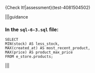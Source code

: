 {Check It!|assessment}(test-4081504502)

|||guidance
### In the `sql-6-3.sql` file:

```
SELECT 
MIN(stock) AS less_stock, 
MAX(created_at) AS most_recent_product, 
MAX(price) AS product_max_price 
FROM e_store.products;
```

|||
